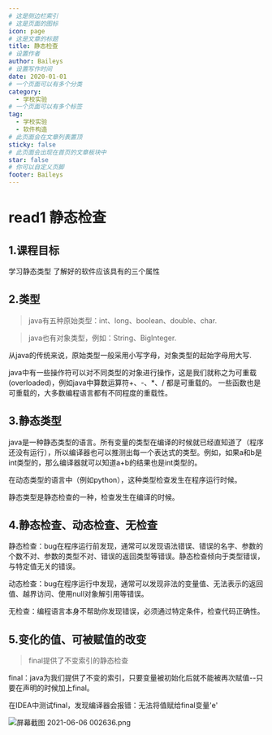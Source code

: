 ```yaml
---
# 这是侧边栏索引
# 这是页面的图标
icon: page
# 这是文章的标题
title: 静态检查
# 设置作者
author: Baileys
# 设置写作时间
date: 2020-01-01
# 一个页面可以有多个分类
category:
  - 学校实验
# 一个页面可以有多个标签
tag:
  - 学校实验
  - 软件构造
# 此页面会在文章列表置顶
sticky: false
# 此页面会出现在首页的文章板块中
star: false
# 你可以自定义页脚
footer: Baileys
---
```


# read1 静态检查

## 1.课程目标
学习静态类型
了解好的软件应该具有的三个属性

## 2.类型

>java有五种原始类型：int、long、boolean、double、char.

>java也有对象类型，例如：String、BigInteger.

从java的传统来说，原始类型一般采用小写字母，对象类型的起始字母用大写.

java中有一些操作符可以对不同类型的对象进行操作，这是我们就称之为可重载(overloaded)，例如java中算数运算符+、-、*、/ 都是可重载的。
一些函数也是可重载的，大多数编程语言都有不同程度的重载性。


## 3.静态类型

java是一种静态类型的语言。所有变量的类型在编译的时候就已经直知道了（程序还没有运行），所以编译器也可以推测出每一个表达式的类型。例如，如果a和b是int类型的，那么编译器就可以知道a+b的结果也是int类型的。

在动态类型的语言中（例如python），这种类型检查发生在程序运行时候。

静态类型是静态检查的一种，检查发生在编译的时候。

## 4.静态检查、动态检查、无检查

静态检查：bug在程序运行前发现，通常可以发现语法错误、错误的名字、参数的个数不对、参数的类型不对、错误的返回类型等错误。静态检查倾向于类型错误，与特定值无关的错误。

动态检查：bug在程序运行中发现，通常可以发现非法的变量值、无法表示的返回值、越界访问、使用null对象解引用等错误。

无检查：编程语言本身不帮助你发现错误，必须通过特定条件，检查代码正确性。

## 5.变化的值、可被赋值的改变
>final提供了不变索引的静态检查

final：java为我们提供了不变的索引，只要变量被初始化后就不能被再次赋值--只要在声明的时候加上final。

在IDEA中测试final，发现编译器会报错：无法将值赋给final变量'e'

![屏幕截图 2021-06-06 002636.png](https://i.loli.net/2021/06/06/YReU8F1HbCds9Kt.png)




